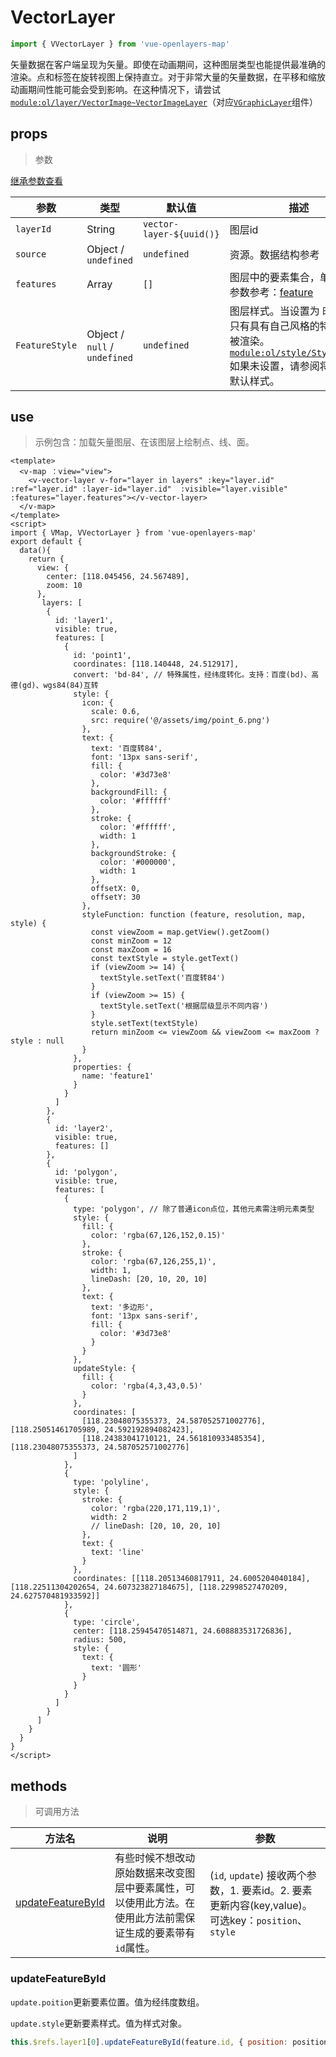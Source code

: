 # VectorLayer

```javascript
import { VVectorLayer } from 'vue-openlayers-map'
```

矢量数据在客户端呈现为矢量。即使在动画期间，这种图层类型也能提供最准确的渲染。点和标签在旋转视图上保持直立。对于非常大量的矢量数据，在平移和缩放动画期间性能可能会受到影响。在这种情况下，请尝试[`module:ol/layer/VectorImage~VectorImageLayer`](https://openlayers.org/en/latest/apidoc/module-ol_layer_VectorImage-VectorImageLayer.html)（对应[`VGraphicLayer`](GRAPHICLAYER.md)组件）

## props

> 参数

[继承参数查看](LAYER_PROPS.md)

| 参数           | 类型                          | 默认值                   | 描述                                                         |
| -------------- | ----------------------------- | ------------------------ | ------------------------------------------------------------ |
| `layerId`      | String                        | `vector-layer-${uuid()}` | 图层id                                                       |
| `source`       | Object / `undefined`          | `undefined`              | 资源。数据结构参考                                           |
| `features`     | Array                         | `[]`                     | 图层中的要素集合，单个要素参数参考：[feature](FEATURE_OPTS.md) |
| `FeatureStyle` | Object / `null` / `undefined` | `undefined`              | 图层样式。当设置为 时`null`，只有具有自己风格的特征才会被渲染。[`module:ol/style/Style~Style`](https://openlayers.org/en/latest/apidoc/module-ol_style_Style-Style.html)如果未设置，请参阅将使用的默认样式。 |

## use

> 示例包含：加载矢量图层、在该图层上绘制点、线、面。

```vue
<template>
  <v-map ：view="view">
    <v-vector-layer v-for="layer in layers" :key="layer.id" :ref="layer.id" :layer-id="layer.id"  :visible="layer.visible" :features="layer.features"></v-vector-layer>
  </v-map>
</template>
<script>
import { VMap, VVectorLayer } from 'vue-openlayers-map'
export default {
  data(){
    return {
      view: {
        center: [118.045456, 24.567489],
        zoom: 10
      },
       layers: [
        {
          id: 'layer1',
          visible: true,
          features: [
            {
              id: 'point1',
              coordinates: [118.140448, 24.512917],
              convert: 'bd-84', // 特殊属性，经纬度转化。支持：百度(bd)、高德(gd)、wgs84(84)互转
              style: {
                icon: {
                  scale: 0.6,
                  src: require('@/assets/img/point_6.png')
                },
                text: {
                  text: '百度转84',
                  font: '13px sans-serif',
                  fill: {
                    color: '#3d73e8'
                  },
                  backgroundFill: {
                    color: '#ffffff'
                  },
                  stroke: {
                    color: '#ffffff',
                    width: 1
                  },
                  backgroundStroke: {
                    color: '#000000',
                    width: 1
                  },
                  offsetX: 0,
                  offsetY: 30
                },
                styleFunction: function (feature, resolution, map, style) {
                  const viewZoom = map.getView().getZoom()
                  const minZoom = 12
                  const maxZoom = 16
                  const textStyle = style.getText()
                  if (viewZoom >= 14) {
                    textStyle.setText('百度转84')
                  }
                  if (viewZoom >= 15) {
                    textStyle.setText('根据层级显示不同内容')
                  }
                  style.setText(textStyle)
                  return minZoom <= viewZoom && viewZoom <= maxZoom ? style : null
                }
              },
              properties: {
                name: 'feature1'
              }
            }
          ]
        },
        {
          id: 'layer2',
          visible: true,
          features: []
        },
        {
          id: 'polygon',
          visible: true,
          features: [
            {
              type: 'polygon', // 除了普通icon点位，其他元素需注明元素类型
              style: {
                fill: {
                  color: 'rgba(67,126,152,0.15)'
                },
                stroke: {
                  color: 'rgba(67,126,255,1)',
                  width: 1,
                  lineDash: [20, 10, 20, 10]
                },
                text: {
                  text: '多边形',
                  font: '13px sans-serif',
                  fill: {
                    color: '#3d73e8'
                  }
                }
              },
              updateStyle: {
                fill: {
                  color: 'rgba(4,3,43,0.5)'
                }
              },
              coordinates: [
                [118.23048075355373, 24.587052571002776], [118.25051461705989, 24.592192894082423],
                [118.24383041710121, 24.561810933485354], [118.23048075355373, 24.587052571002776]
              ]
            },
            {
              type: 'polyline',
              style: {
                stroke: {
                  color: 'rgba(220,171,119,1)',
                  width: 2
                  // lineDash: [20, 10, 20, 10]
                },
                text: {
                  text: 'line'
                }
              },
              coordinates: [[118.20513460817911, 24.6005204040184], [118.22511304202654, 24.607323827184675], [118.22998527470209, 24.627570481933592]]
            },
            {
              type: 'circle',
              center: [118.25945470514871, 24.608883531726836],
              radius: 500,
              style: {
                text: {
                  text: '圆形'
                }
              }
            }
          ]
        }
      ]
    }
  }
}
</script>	
```

## methods

> 可调用方法

| 方法名                                  | 说明                                                         | 参数                                                         |
| --------------------------------------- | ------------------------------------------------------------ | ------------------------------------------------------------ |
| [updateFeatureById](#updateFeatureByid) | 有些时候不想改动原始数据来改变图层中要素属性，可以使用此方法。在使用此方法前需保证生成的要素带有`id`属性。 | (`id`, `update`) 接收两个参数，1. 要素id。2. 要素更新内容(key,value)。可选key：`position`、`style` |

### updateFeatureById

`update.poition`更新要素位置。值为经纬度数组。

`update.style`更新要素样式。值为样式对象。

```javascript
this.$refs.layer1[0].updateFeatureById(feature.id, { position: position })
```
